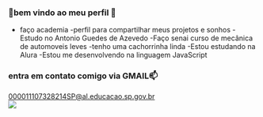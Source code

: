 ### 👋bem vindo ao meu perfil 🥇

- faço academia 
-perfil para compartilhar meus projetos e sonhos
-Estudo no Antonio Guedes de Azevedo
-Faço senai curso de mecânica de automoveis leves
-tenho uma cachorrinha linda
-Estou estudando na Alura
-Estou me desenvolvendo na linguagem JavaScript


### entra em contato comigo via GMAIL📫
000011107328214SP@al.educacao.sp.gov.br  
![](https://media1.tenor.com/m/tCL3HGcaV4UAAAAd/raccoon-dance.gif)
